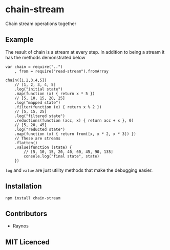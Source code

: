 # chain-stream

Chain stream operations together

## Example

The result of chain is a stream at every step. In addition to being a stream it has the methods demonstrated below

```
var chain = require("..")
    , from = require("read-stream").fromArray

chain([1,2,3,4,5])
    // [1, 2, 3, 4, 5]
    .log("initial state")
    .map(function (x) { return x * 5 })
    // [5, 10, 15, 20, 25]
    .log("mapped state")
    .filter(function (x) { return x % 2 })
    // [5, 15, 25]
    .log("filtered state")
    .reductions(function (acc, x) { return acc + x }, 0)
    // [5, 20, 45]
    .log("reducted state")
    .map(function (x) { return from([x, x * 2, x * 3]) })
    // These are streams
    .flatten()
    .value(function (state) {
        // [5, 10, 15, 20, 40, 60, 45, 90, 135]
        console.log("final state", state)
    })
```

`log` and `value` are just utility methods that make the debugging easier.

## Installation

`npm install chain-stream`

## Contributors

 - Raynos

## MIT Licenced
